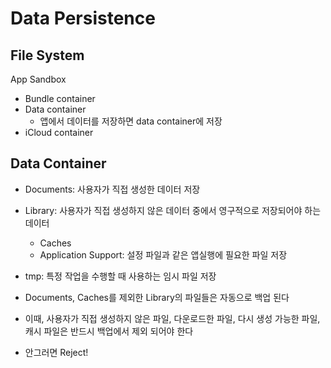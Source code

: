 # Data Persistence

## File System
App Sandbox
- Bundle container
- Data container
    - 앱에서 데이터를 저장하면 data container에 저장
- iCloud container

## Data Container
- Documents: 사용자가 직접 생성한 데이터 저장
- Library: 사용자가 직접 생성하지 않은 데이터 중에서 영구적으로 저장되어야 하는 데이터
    - Caches
    - Application Support: 설정 파일과 같은 앱실행에 필요한 파일 저장
- tmp: 특정 작업을 수행할 때 사용하는 임시 파일 저장

- Documents, Caches를 제외한 Library의 파일들은 자동으로 백업 된다
- 이때, 사용자가 직접 생성하지 않은 파일, 다운로드한 파일, 다시 생성 가능한 파일, 캐시 파일은 반드시 백업에서 제외 되어야 한다
- 안그러면 Reject!